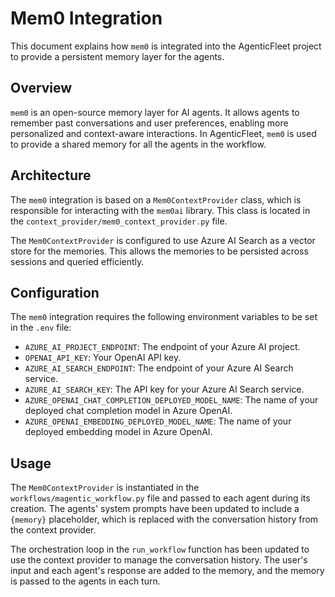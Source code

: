 # Mem0 Integration

This document explains how `mem0` is integrated into the AgenticFleet project to provide a persistent memory layer for the agents.

## Overview

`mem0` is an open-source memory layer for AI agents. It allows agents to remember past conversations and user preferences, enabling more personalized and context-aware interactions. In AgenticFleet, `mem0` is used to provide a shared memory for all the agents in the workflow.

## Architecture

The `mem0` integration is based on a `Mem0ContextProvider` class, which is responsible for interacting with the `mem0ai` library. This class is located in the `context_provider/mem0_context_provider.py` file.

The `Mem0ContextProvider` is configured to use Azure AI Search as a vector store for the memories. This allows the memories to be persisted across sessions and queried efficiently.

## Configuration

The `mem0` integration requires the following environment variables to be set in the `.env` file:

- `AZURE_AI_PROJECT_ENDPOINT`: The endpoint of your Azure AI project.
- `OPENAI_API_KEY`: Your OpenAI API key.
- `AZURE_AI_SEARCH_ENDPOINT`: The endpoint of your Azure AI Search service.
- `AZURE_AI_SEARCH_KEY`: The API key for your Azure AI Search service.
- `AZURE_OPENAI_CHAT_COMPLETION_DEPLOYED_MODEL_NAME`: The name of your deployed chat completion model in Azure OpenAI.
- `AZURE_OPENAI_EMBEDDING_DEPLOYED_MODEL_NAME`: The name of your deployed embedding model in Azure OpenAI.

## Usage

The `Mem0ContextProvider` is instantiated in the `workflows/magentic_workflow.py` file and passed to each agent during its creation. The agents' system prompts have been updated to include a `{memory}` placeholder, which is replaced with the conversation history from the context provider.

The orchestration loop in the `run_workflow` function has been updated to use the context provider to manage the conversation history. The user's input and each agent's response are added to the memory, and the memory is passed to the agents in each turn.
